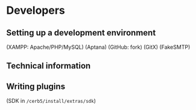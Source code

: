 
# Developers #

## Setting up a development environment ##

(XAMPP: Apache/PHP/MySQL)
(Aptana)
(GitHub: fork) (GitX)
(FakeSMTP)

## Technical information ##

## Writing plugins ##

(SDK in `/cerb5/install/extras/sdk`)